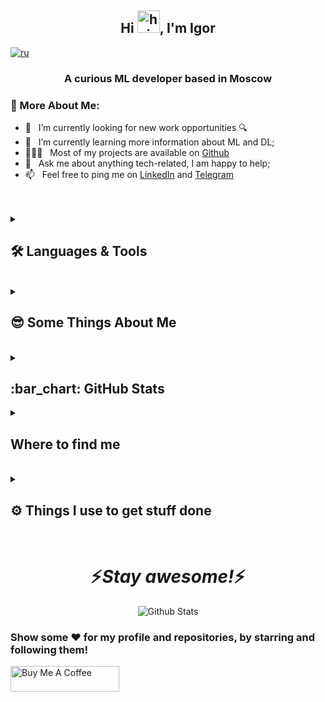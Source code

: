 <h2 align="center">
  Hi <img alt="hi" src="https://raw.githubusercontent.com/aemmadi/aemmadi/master/wave.gif" width="36"/>, I'm Igor
</h2>
<a href="https://github.com/ColaChanel/ColaChanel/blob/main/README.rus.md" ><img alt="ru" src="https://img.shields.io/badge/%D0%B2%D0%B5%D1%80%D1%81%D0%B8%D1%8F-%D0%BD%D0%B0%20%D1%80%D1%83%D1%81%D1%81%D0%BA%D0%BE%D0%BC-blue"/></a>

<h3 align="center">A curious ML developer based in Moscow</h3>

### 🧐 More About Me:

- 🔭 &nbsp; I’m currently looking for new work opportunities 🔍
- 🌱 &nbsp; I’m currently learning more information about ML and DL; 
- 👨🏻‍💻 &nbsp; Most of my projects are available on [Github](https://github.com/ColaChanel?tab=repositories) 
- 💬 &nbsp; Ask me about anything tech-related, I am happy to help; 
- 📫 &nbsp; Feel free to ping me on [LinkedIn](https://www.linkedin.com/in/igorkonovalovvasko/) and [Telegram](https://t.me/ColaChannel)
<!-- - 📝 &nbsp; Checkout about me [site_about](https://colachanel.streamlit.app/)
 GitHub pages add here-->

<br>
<!-- <details>
   <summary><h2>💡 Current Project</h2></summary>

<br><h3>[email-sorting](https://github.com/ColaChanel/email-cluster),</h3>
This is a project to create smart model which sorts letters, and do task with each email, mini automatization)
 -->
<!-- <br><h3>[Neural Networks](https://github.com/ColaChanel/Neural-Networks),</h3>
This is a project to prepare materials for teaching my NN students-->
</details>
<br>
<details>
  <summary><h2>🛠️ Languages & Tools</h2></summary>
	   <!-- Some badges are from https://github.com/Ileriayo/markdown-badges -->

  <h3>👨‍💻 Programming and Markup Languages</h3>

  <p>
      <a href="https://github.com/search?q=user%3ADenverCoder1+language%3Acss"><img alt="CSS" src="https://img.shields.io/badge/CSS-1572B6.svg?logo=css3&logoColor=white"></a>
      <a href="https://github.com/search?q=user%3ADenverCoder1+language%3Ahtml"><img alt="HTML" src="https://img.shields.io/badge/HTML-E34F26.svg?logo=html5&logoColor=white"></a>
      <a href="https://github.com/search?q=user%3ADenverCoder1+language%3Ajavascript"><img alt="JavaScript" src="https://img.shields.io/badge/JavaScript-F7DF1E.svg?logo=javascript&logoColor=black"></a>
      <a href="https://github.com/search?q=user%3ADenverCoder1+language%3Amarkdown"><img alt="Markdown" src="https://img.shields.io/badge/Markdown-000000.svg?logo=markdown&logoColor=white"></a>
      <a href="https://github.com/search?q=user%3ADenverCoder1+language%3Apython"><img alt="Python" src="https://img.shields.io/badge/Python-14354C.svg?logo=python&logoColor=white"></a>
      <a href="https://github.com/search?q=user%3ADenverCoder1+language%3Asql"><img alt="SQL" src="https://custom-icon-badges.demolab.com/badge/SQL-025E8C.svg?logo=database&logoColor=white"></a>
      <a href=""><img alt="Windows Terminal" src="https://img.shields.io/badge/Windows%20Terminal-%234D4D4D.svg?&logo=windows-terminal&logoColor=white"></a>
	<a href=""><img alt="Shell Script" src="https://img.shields.io/badge/shell_script-%23121011.svg?logo=gnu-bash&logoColor=white"></a>
	  <a href=""><img alt="Node.js" src="https://img.shields.io/badge/node.js-6DA55F?logo=node.js&logoColor=white"></a>
      </p>

  <h3>🧰 Frameworks and Libraries</h3>

  <p>
      <a href="#"><img alt="Discord.py" src="https://custom-icon-badges.demolab.com/badge/Discord.py-0d1620.svg?logo=dpy"></a>
      <a href="#"><img alt="Flask" src="https://img.shields.io/badge/Flask-000000.svg?logo=flask&logoColor=white"></a>
      <a href="#"><img alt="GitHub Actions" src="https://img.shields.io/badge/GitHub%20Actions-2671E5.svg?logo=github%20actions&logoColor=white"></a>
      <a href="#"><img alt="NumPy" src="https://img.shields.io/badge/Numpy-013243.svg?logo=numpy&logoColor=white"></a>
      <a href="#"><img alt="Pandas" src="https://img.shields.io/badge/Pandas-150458.svg?logo=pandas&logoColor=white"></a>
      <a href="#"><img alt="Praw" src="https://custom-icon-badges.demolab.com/badge/Praw-ff3c0c.svg?logo=praw"></a>
      <a href="#"><img alt="Pytest" src="https://img.shields.io/badge/Pytest-0A9EDC.svg?logo=pytest&logoColor=white"></a>
      <a href="#"><img alt="TensorFlow" src="https://img.shields.io/badge/TensorFlow-FF6F00.svg?logo=TensorFlow&logoColor=white"></a>
	  <a href="#"><img alt="Anaconda" src="https://img.shields.io/badge/Anaconda-%2344A833.svg?logo=anaconda&logoColor=white"></a>
	  <a href="#"><img alt="OpenCV" src="https://img.shields.io/badge/opencv-%23white.svg?logo=opencv&logoColor=white"></a>
	  <a href="#"><img alt="scikit-learn" src="https://img.shields.io/badge/scikit--learn-%23F7931E.svg?logo=scikit-learn&logoColor=white"></a>
	  <a href="#"><img alt="PyTorch" src="https://img.shields.io/badge/PyTorch-%23EE4C2C.svg?logo=PyTorch&logoColor=white"></a>
	  <a href="#"><img alt="Matplotlib" src="https://img.shields.io/badge/Matplotlib-%23ffffff.svg?logo=Matplotlib&logoColor=black"></a>
	  <a href="#"><img alt="Keras" src="https://img.shields.io/badge/Keras-%23D00000.svg?logo=Keras&logoColor=white"></a>
	  <a href="#"><img alt="SciPy" src="https://img.shields.io/badge/SciPy-%230C55A5.svg?logo=scipy&logoColor=white"></a>
	  <a href="#"><img alt="Plotly" src="https://img.shields.io/badge/Plotly-%233F4F75.svg?logo=plotly&logoColor=white"></a>
	  <a href="#"><img alt="Selenium" src="https://img.shields.io/badge/-selenium-%43B02A?logo=selenium&logoColor=white"></a>
	  <a href="#"><img alt="Django" src="https://img.shields.io/badge/django-%23092E20.svg?logo=django&logoColor=white"></a>
	  <a href="#"><img alt="FastAPI" src="https://img.shields.io/badge/FastAPI-005571?logo=fastapi&logoColor=white"></a>
  </p>

  <h3>🗄️ Databases and Cloud Hosting</h3>

  <p>
      <a href="#"><img alt="GitHub Pages" src="https://img.shields.io/badge/GitHub%20Pages-327FC7.svg?logo=github&logoColor=white"></a>
      <a href="#"><img alt="MySQL" src="https://img.shields.io/badge/MySQL-00f.svg?logo=mysql&logoColor=white"></a>
      <a href="#"><img alt="Notion" src="https://img.shields.io/badge/Notion-010101.svg?logo=notion&logoColor=white"></a>
      <a href="#"><img alt="PostgreSQL" src ="https://img.shields.io/badge/PostgreSQL-316192.svg?logo=postgresql&logoColor=white"></a>
      <a href="#"><img alt="SQLite" src ="https://img.shields.io/badge/SQLite-07405e.svg?logo=sqlite&logoColor=white"></a>
	  <a href="#"><img alt="MongoDB" src ="https://img.shields.io/badge/MongoDB-%234ea94b.svg?logo=mongodb&logoColor=white"></a>  
	<a href="#"><img alt="Google Drive" src ="https://img.shields.io/badge/Google%20Drive-4285F4?logo=googledrive&logoColor=white"></a>  
  </p>

  <h3>💻 Software and Tools</h3>

  <p>
      <a href="#"><img alt="Adobe" src="https://img.shields.io/badge/Adobe-FF0000.svg?logo=adobe&logoColor=white"></a>
      <a href="#"><img alt="Android" src="https://img.shields.io/badge/Android-3DDC84?logo=android&logoColor=white"></a>
      <a href="#"><img alt="Discord" src="https://img.shields.io/badge/-Discord-5865F2.svg?logo=discord&logoColor=white"></a>
      <a href="#"><img alt="Git" src="https://img.shields.io/badge/Git-F05033.svg?logo=git&logoColor=white"></a>
      <a href="#"><img alt="GitHub Desktop" src="https://img.shields.io/badge/GitHub%20Desktop-8034A9.svg?logo=github&logoColor=white"></a>
      <a href="#"><img alt="Google Sheets" src="https://img.shields.io/badge/Sheets-34A853.svg?logo=google%20sheets&logoColor=white"></a>
      <a href="#"><img alt="Jupyter" src="https://img.shields.io/badge/Jupyter-F37626.svg?logo=Jupyter&logoColor=white"></a>
      <a href="#"><img alt="OBS Studio" src="https://img.shields.io/badge/-OBS-302E31?logo=obs-studio&logoColor=white"></a>
      <a href="#"><img alt="Stack Overflow" src="https://img.shields.io/badge/-Stack%20Overflow-FE7A16?logo=stack-overflow&logoColor=white"></a>
      <a href="#"><img alt="Visual Studio Code" src="https://img.shields.io/badge/Visual%20Studio%20Code-0078d7.svg?logo=visual-studio-code&logoColor=white"></a>
      <a href="#"><img alt="Medium" src="https://img.shields.io/badge/Medium-12100E?logo=medium&logoColor=white"></a>
	  <a href="#"><img alt="Kaggle" src="https://img.shields.io/badge/Kaggle-035a7d?logo=kaggle&logoColor=white"></a>
	  <a href="#"><img alt="nVIDIA" src="https://img.shields.io/badge/nVIDIA-%2376B900.svg?logo=nVIDIA&logoColor=white"></a>
	  <a href="#"><img alt="GitHub" src="https://img.shields.io/badge/github-%23121011.svg?logo=github&logoColor=white"></a>
	  <a href="#"><img alt="Trello" src="https://img.shields.io/badge/Trello-%23026AA7.svg?logo=Trello&logoColor=white"></a>
	  <a href="#"><img alt="Docker" src="https://img.shields.io/badge/docker-%230db7ed.svg?logo=docker&logoColor=white"></a>
	   <a href="#"><img alt="Arduino" src="https://img.shields.io/badge/-Arduino-00979D?logo=Arduino&logoColor=white"></a>
	  <a href="#"><img alt="Windows11" src="https://img.shields.io/badge/Windows%2011-%230079d5.svg?logo=Windows%2011&logoColor=white"></a>
	  <a href="#"><img alt="Ubuntu" src="https://img.shields.io/badge/Ubuntu-E95420?logo=ubuntu&logoColor=white"></a>
	  <a href="#"><img alt="Nginx" src="https://img.shields.io/badge/nginx-%23009639.svg?logo=nginx&logoColor=white"></a>
  </p>
	<h3>🎓Education</h3>
	<p>
		<a href="#"><img alt="Coursera" src="https://img.shields.io/badge/Coursera-%230056D2.svg?logo=Coursera&logoColor=white"></a>
		<a href="#"><img alt="Duolingo" src="https://img.shields.io/badge/Duolingo-%234DC730.svg?logo=Duolingo&logoColor=white"></a>
		<a href="#"><img alt="Datacamp" src="https://img.shields.io/badge/Datacamp-05192D?logo=datacamp&logoColor=03E860"></a>
		<a href="#"><img alt="Codecademy" src="https://img.shields.io/badge/Codecademy-FFF0E5?logo=codecademy&logoColor=1F243A"></a>
		<a href="#"><img alt="edX" src="https://img.shields.io/badge/edX-%2302262B.svg?logo=edX&logoColor=white"></a>
		<a href="#"><img alt="FreeCodeCamp" src="https://img.shields.io/badge/Freecodecamp-%23123.svg?&logo=freecodecamp&logoColor=green"></a>	
	</p>
</details>
  <br>
<details>
  <summary><h2>😎 Some Things About Me</h2></summary>
  <p> * 📱 Believe that spending less time on social networks can make us happier. </p>
  <p> * 🚀 Exist somewhere on <a href ="https://stepik.org/users/81053163">Stepik</a></p>
  <p> * 📓 Get knowledge on <a href="https://stepik.org/">Stepik</a>, <a href="https://realpython.com/">Real Python</a>, <a href="https://medium.com/">Medium</a>, <a href="https://academy.yandex.ru/">Yandex Academy</a> besides books and docs.</p>
  <p>* 🏊‍♂️ Really love swimming.</p>
  <p>* 📚 Books have impacted me: "Trilogy of Desire" (T.D.), "Sapiens: A Brief History of Humankind" (Y.N.H.), "The Power of Now" (E.T.)</p>
</details>
  <br>
<details>
  <summary><h2>:bar_chart: GitHub Stats</h2></summary>
<div align="center">

![](https://github-profile-summary-cards.vercel.app/api/cards/profile-details?username=ColaChanel&theme=solarized_dark)
![](https://github-profile-summary-cards.vercel.app/api/cards/most-commit-language?username=ColaChanel&theme=solarized_dark)
![](https://github-profile-summary-cards.vercel.app/api/cards/repos-per-language?username=ColaChanel&theme=solarized_dark)
![](https://github-profile-summary-cards.vercel.app/api/cards/stats?username=ColaChanel&theme=solarized_dark)
![](https://github-profile-summary-cards.vercel.app/api/cards/productive-time?username=ColaChanel&theme=solarized_dark)

</div>
</details
  <br>
<details>
  <summary><h2>Where to find me</h2></summary>
    <p><a href="https://github.com/ColaChanel" target="_blank"><img alt="Github" src="https://img.shields.io/badge/GitHub-%2312100E.svg?&style=for-the-badge&logo=Github&logoColor=white" /></a><a href="https://www.linkedin.com/in/igorkonovalovvasko/" target="_blank"><img alt="LinkedIn" src="https://img.shields.io/badge/linkedin-%230077B5.svg?&style=for-the-badge&logo=linkedin&logoColor=white" /></a> <a href="https://medium.com/@colachanel" target="_blank"><img alt="Medium" src="https://img.shields.io/badge/medium-%2312100E.svg?&style=for-the-badge&logo=medium&logoColor=white" /></a><a href="mailto:igor.konovalov.dev@gmail.com/" target="_blank"><img alt="Gmail" src="https://img.shields.io/badge/Gmail-D14836?style=for-the-badge&logo=gmail&logoColor=white" /></a>
    </p>
	<br>
	<details><summary><h3>🐾If I lost 🐾</h3></summary>
		<br>
		<p><a href="https://steamcommunity.com/id/193152/" target="_blank"><img src="https://upload.wikimedia.org/wikipedia/commons/8/83/Steam_icon_logo.svg" width="3.5%"/></a>  &nbsp; <a href="https://discord.gg/fS6VFHs" target="_blank"><img src="https://github.com/sciencepal/sciencepal/blob/master/assets/discord-round.svg" width="3.5%"/></a></p></details>
</details>
<br>  
<details>
  <summary><h2>⚙️ Things I use to get stuff done</h2></summary>
  <ul>
  	    <li><b>OS:</b> Windows 11</li>
	    <li><b>Laptop: </b> Asus Rog Strix G17</li>
  	    <li><b>Browser: </b> Yandex and microsoft edge</li>
	    <li><b>Code Editor:</b> VSCode - The best editor out there.</li>
	    <li><b>To Stay Updated:</b> Telegram, Medium, Linkedin.</li>
	</ul>
</details>
  <br>
<h1 align='center'>⚡️<i>Stay awesome!</i>⚡️</h1>
  <p align="center">
        <img src="https://raw.githubusercontent.com/mayhemantt/mayhemantt/Update/svg/Bottom.svg" alt="Github Stats" />
 </p>
  
<div algin="right">

### Show some ❤️ for my profile and repositories, by starring and following them!
  
<a href="https://www.buymeacoffee.com/colachanel" target="_blank"><img src="https://cdn.buymeacoffee.com/buttons/default-orange.png" alt="Buy Me A Coffee" height="41" width="174"></a>
</div>
<!-- ![](https://komarev.com/ghpvc/?username=ColaChanel) -->
<!-- thx for some guide https://habr.com/ru/post/649363/
https://rahuldkjain.github.io/gh-profile-readme-generator/ 
https://medium.com/@bap_16778/7-tips-to-build-your-github-profile-like-a-pro-41efdbed882d- to update data
-->

